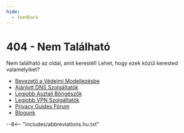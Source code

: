 ```yaml
---
hide:
  - feedback
---
```


# 404 - Nem Található

Nem található az oldal, amit kerestél! Lehet, hogy ezek közül kerested valamelyiket?

- [Bevezető a Védelmi Modellezésbe](basics/threat-modeling.md)
- [Ajánlott DNS Szolgáltatók](dns.md)
- [Legjobb Asztali Böngészők](desktop-browsers.md)
- [Legjobb VPN Szolgáltatók](vpn.md)
- [Privacy Guides Fórum](https://discuss.privacyguides.net)
- [Blogunk](https://blog.privacyguides.org)

--8<-- "includes/abbreviations.hu.txt"
